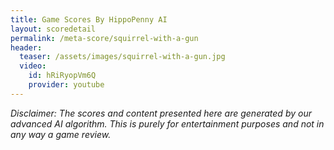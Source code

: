 ```yaml
---
title: Game Scores By HippoPenny AI
layout: scoredetail
permalink: /meta-score/squirrel-with-a-gun
header:
  teaser: /assets/images/squirrel-with-a-gun.jpg
  video:
    id: hRiRyopVm6Q
    provider: youtube
---
```

*Disclaimer: The scores and content presented here are generated by our advanced AI algorithm. This is purely for entertainment purposes and not in any way a game review.*
